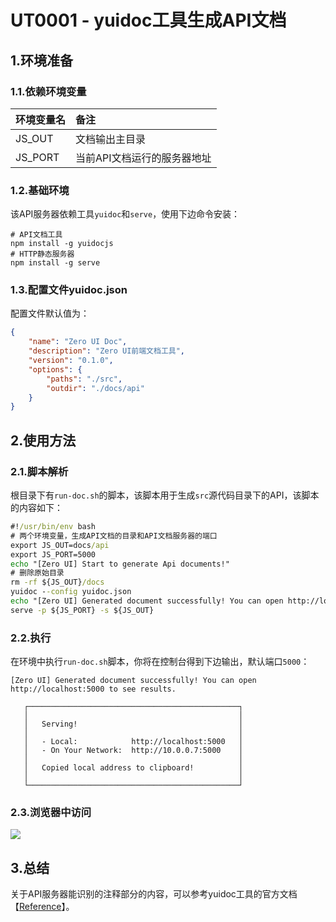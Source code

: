 # UT0001 - yuidoc工具生成API文档

## 1.环境准备

### 1.1.依赖环境变量

| 环境变量名 | 备注 |
| :--- | :--- |
| JS\_OUT | 文档输出主目录 |
| JS\_PORT | 当前API文档运行的服务器地址 |

### 1.2.基础环境

该API服务器依赖工具`yuidoc`和`serve`，使用下边命令安装：

```shell
# API文档工具
npm install -g yuidocjs
# HTTP静态服务器
npm install -g serve
```

### 1.3.配置文件yuidoc.json

配置文件默认值为：

```json
{
    "name": "Zero UI Doc",
    "description": "Zero UI前端文档工具",
    "version": "0.1.0",
    "options": {
        "paths": "./src",
        "outdir": "./docs/api"
    }
}
```

## 2.使用方法

### 2.1.脚本解析

根目录下有`run-doc.sh`的脚本，该脚本用于生成`src`源代码目录下的API，该脚本的内容如下：

```cmd
#!/usr/bin/env bash
# 两个环境变量，生成API文档的目录和API文档服务器的端口
export JS_OUT=docs/api
export JS_PORT=5000
echo "[Zero UI] Start to generate Api documents!"
# 删除原始目录
rm -rf ${JS_OUT}/docs
yuidoc --config yuidoc.json
echo "[Zero UI] Generated document successfully! You can open http://localhost:$JS_PORT to see results."
serve -p ${JS_PORT} -s ${JS_OUT}
```

### 2.2.执行

在环境中执行`run-doc.sh`脚本，你将在控制台得到下边输出，默认端口`5000`：

```shell
[Zero UI] Generated document successfully! You can open http://localhost:5000 to see results.

   ┌───────────────────────────────────────────────┐
   │                                               │
   │   Serving!                                    │
   │                                               │
   │   - Local:            http://localhost:5000   │
   │   - On Your Network:  http://10.0.0.7:5000    │
   │                                               │
   │   Copied local address to clipboard!          │
   │                                               │
   └───────────────────────────────────────────────┘
```

### 2.3.浏览器中访问

![](/document/previous/backupus/backup/image/UT0001-1.png)

## 3.总结

关于API服务器能识别的注释部分的内容，可以参考yuidoc工具的官方文档【[Reference](http://yui.github.io/yuidoc/#user-guides)】。

